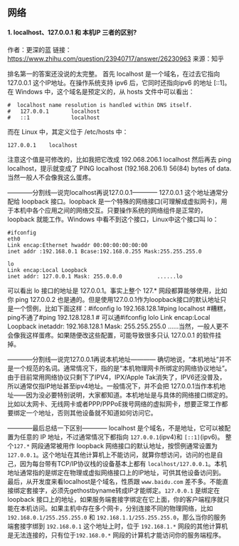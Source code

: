## 网络

#### 1. localhost、127.0.0.1 和 本机IP 三者的区别?
作者：更深的蓝
链接：https://www.zhihu.com/question/23940717/answer/26230963
来源：知乎

排名第一的答案还没说的太完整。
首先 localhost 是一个域名，在过去它指向 127.0.0.1 这个IP地址。在操作系统支持 ipv6 后，它同时还指向ipv6 的地址 [::1]。
在 Windows 中，这个域名是预定义的，从 hosts 文件中可以看出：
```
#  localhost name resolution is handled within DNS itself.
#	127.0.0.1       localhost
#	::1             localhost
```

而在 Linux 中，其定义位于 /etc/hosts 中：
```
127.0.0.1    localhost
```
注意这个值是可修改的，比如我把它改成
192.068.206.1    localhost
然后再去 ping localhost，提示就变成了
PING localhost (192.168.206.1) 56(84) bytes of data.
当然一般人不会像我这么蛋疼。

————分割线—说完localhost再说127.0.0.1————
127.0.0.1 这个地址通常分配给 loopback 接口。loopback 是一个特殊的网络接口(可理解成虚拟网卡)，用于本机中各个应用之间的网络交互。只要操作系统的网络组件是正常的，loopback 就能工作。Windows 中看不到这个接口，Linux中这个接口叫 lo：
```
#ifconfig
eth0
Link encap:Ethernet hwaddr 00:00:00:00:00:00
inet addr :192.168.0.1 Bcase:192.168.0.255 Mask:255.255.255.0

lo
Link encap:Local Loopback
inet addr: 127.0.0.1 Mask: 255.0.0.0           ......lo
```
可以看出 lo 接口的地址是 127.0.0.1。事实上整个 127.* 网段都算能够使用，比如你 ping 127.0.0.2 也是通的。但是使用127.0.0.1作为loopback接口的默认地址只是一个惯例，比如下面这样：#ifconfig lo 192.168.128.1#ping localhost   #糟糕，ping不通了#ping 192.128.128.1  # 可以通#ifconfig lolo        Link encap:Local Loopback           inetaddr: 192.168.128.1 Mask: 255.255.255.0           ......当然，一般人更不会像我这样蛋疼。如果随便改这些配置，可能导致很多只认 127.0.0.1 的软件挂掉。

————分割线—说完127.0.0.1再说本机地址————
确切地说，“本机地址”并不是一个规范的名词。通常情况下，指的是“本机物理网卡所绑定的网络协议地址”。由于目前常用网络协议只剩下了IPV4，IPX/Apple Tak消失了，IPV6还没普及，所以通常仅指IP地址甚至ipv4地址。一般情况下，并不会把 127.0.0.1当作本机地址——因为没必要特别说明，大家都知道。本机地址是与具体的网络接口绑定的。比如以太网卡、无线网卡或者PPP/PPPoE拨号网络的虚拟网卡，想要正常工作都要绑定一个地址，否则其他设备就不知道如何访问它。

————最后总结一下区别————
localhost 是个域名，不是地址，它可以被配置为任意的 IP 地址，不过通常情况下都指向 `127.0.0.1`(ipv4)和 `[::1]`(ipv6)。
整个`127.*` 网段通常被用作 loopback 网络接口的默认地址，按惯例通常设置为 `127.0.0.1`。这个地址在其他计算机上不能访问，就算你想访问，访问的也是自己，因为每台带有TCP/IP协议栈的设备基本上都有 `localhost/127.0.0.1`。本机地址通常指的是绑定在物理或虚拟网络接口上的IP地址，可供其他设备访问到。
最后，从开发度来看localhost是个域名，性质跟 `www.baidu.com` 差不多。不能直接绑定套接字，必须先gethostbyname转成IP才能绑定。`127.0.0.1` 是绑定在 loopback 接口上的地址，如果服务端套接字绑定在它上面，你的客户端程序就只能在本机访问。如果主机中存在多个网卡，分别连接不同的物理网络，比如 `192.168.0.1/255.255.255.0` 和 `192.168.1.1/255.255.255.0`，那么当你的服务端套接字绑到 `192.168.0.1` 这个地址上时，位于 `192.168.1.*` 网段的其他计算机是无法连接的，只有位于`192.168.0.*` 网段的计算机才能访问你的服务端程序。